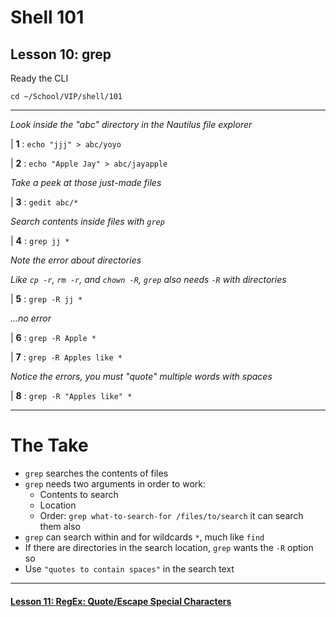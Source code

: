 # Shell 101
## Lesson 10: grep

Ready the CLI

`cd ~/School/VIP/shell/101`

___

*Look inside the "abc" directory in the Nautilus file explorer*

| **1** : `echo "jjj" > abc/yoyo`

| **2** : `echo "Apple Jay" > abc/jayapple`

*Take a peek at those just-made files*

| **3** : `gedit abc/*`

*Search contents inside files with `grep`*

| **4** : `grep jj *`

*Note the error about directories*

*Like `cp -r`, `rm -r`, and `chown -R`, `grep` also needs `-R` with directories*

| **5** : `grep -R jj *`

*...no error*

| **6** : `grep -R Apple *`

| **7** : `grep -R Apples like *`

*Notice the errors, you must "quote" multiple words with spaces*

| **8** : `grep -R "Apples like" *`

___

# The Take

- `grep` searches the contents of files
- `grep` needs two arguments in order to work:
  - Contents to search
  - Location
  - Order: `grep what-to-search-for /files/to/search`
  it can search them also
- `grep` can search within and for wildcards `*`, much like `find`
- If there are directories in the search location, `grep` wants the `-R` option so
- Use `"quotes to contain spaces"` in the search text

___

#### [Lesson 11: RegEx: Quote/Escape Special Characters](https://github.com/inkVerb/vip/blob/master/101-shell/Lesson-11.md)

